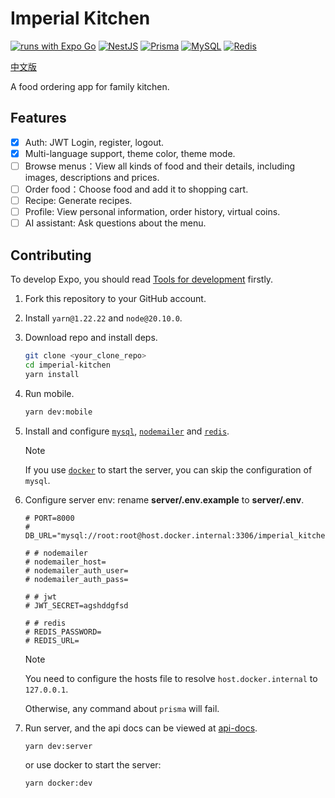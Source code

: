 # Imperial Kitchen

[![runs with Expo Go](https://img.shields.io/badge/Runs%20with%20Expo%20Go-4630EB.svg?style=flat-square&logo=EXPO&labelColor=white&logoColor=000)](https://expo.dev/client) [![NestJS](https://img.shields.io/badge/NestJS-E0234E.svg?style=flat-square&logo=NestJS&labelColor=white&logoColor=E0234E)](https://nestjs.com/) [![Prisma](https://img.shields.io/badge/Prisma-2D3748.svg?style=flat-square&logo=Prisma&labelColor=white&logoColor=2D3748)](https://www.prisma.io/) [![MySQL](https://img.shields.io/badge/MySQL-4479A1.svg?style=flat-square&logo=MySQL&labelColor=white&logoColor=4479A1)](https://www.mysql.com/) [![Redis](https://img.shields.io/badge/Redis-DC382D.svg?style=flat-square&logo=Redis&labelColor=white&logoColor=DC382D)](https://redis.io/)

[中文版](README_ZH.md)

A food ordering app for family kitchen.

## Features

- [x] Auth: JWT Login, register, logout.
- [x] Multi-language support, theme color, theme mode.
- [ ] Browse menus：View all kinds of food and their details, including images, descriptions and prices.
- [ ] Order food：Choose food and add it to shopping cart.
- [ ] Recipe: Generate recipes.
- [ ] Profile: View personal information, order history, virtual coins.
- [ ] AI assistant: Ask questions about the menu.

## Contributing

To develop Expo, you should read [Tools for development](https://docs.expo.dev/develop/tools/) firstly.

1. Fork this repository to your GitHub account.
2. Install `yarn@1.22.22` and `node@20.10.0`.
3. Download repo and install deps.
   ```sh
   git clone <your_clone_repo>
   cd imperial-kitchen
   yarn install
   ```
4. Run mobile.
   ```sh
   yarn dev:mobile
   ```
5. Install and configure [`mysql`](https://www.mysql.com/), [`nodemailer`](https://nodemailer.com/) and [`redis`](https://redis.io/try-free/).
   > [!NOTE]
   > If you use [`docker`](https://www.docker.com/) to start the server, you can skip the configuration of `mysql`.
6. Configure server env: rename **server/.env.example** to **server/.env**.
   ```shell
   # PORT=8000
   # DB_URL="mysql://root:root@host.docker.internal:3306/imperial_kitchen"

   # # nodemailer
   # nodemailer_host=
   # nodemailer_auth_user=
   # nodemailer_auth_pass=

   # # jwt
   # JWT_SECRET=agshddgfsd

   # # redis
   # REDIS_PASSWORD=
   # REDIS_URL=
   ```

   > [!NOTE]
   > You need to configure the hosts file to resolve `host.docker.internal` to `127.0.0.1`.
   >
   > Otherwise, any command about `prisma` will fail.
7. Run server, and the api docs can be viewed at [api-docs](http://localhost:8000/api-docs).
   ```sh
   yarn dev:server
   ```
   or use docker to start the server:
   ```sh
   yarn docker:dev
   ```
